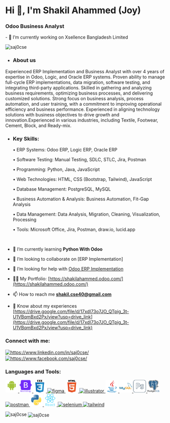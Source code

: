<h1 align="start">Hi 👋, I'm Shakil Ahammed (Joy)</h1>
<h3 align="start">Odoo Business Analyst</h3>
- 🔭 I’m currently working on Xsellence Bangladesh Limited

<p align="left"> <img src="https://komarev.com/ghpvc/?username=saj0cse&label=Profile%20views&color=0e75b6&style=flat" alt="saj0cse" /> </p>

- <h3> About us </h3>
Experienced ERP Implementation and Business Analyst with over 4 years of expertise in Odoo, Logic, and Oracle ERP systems. Proven ability to manage full-cycle ERP implementations, data migration, software testing, and integrating third-party applications. Skilled in gathering and analyzing business requirements, optimizing business processes, and delivering customized solutions. Strong focus on business analysis, process automation, and user training, with a commitment to improving operational efficiency and business performance. Experienced in aligning technology solutions with business objectives to drive growth and innovation.Experienced in various industries, including Textile, Footwear, Cement, Block, and Ready-mix. 

- <h3>Key Skills:</h3>
    <p>• ERP Systems: Odoo ERP, Logic ERP, Oracle ERP</p>
    <p>• Software Testing: Manual Testing, SDLC, STLC, Jira, Postman</p>
    <p>• Programming: Python, Java, JavaScript</p>
    <p>• Web Technologies: HTML, CSS (Bootstrap, Tailwind), JavaScript</p>
    <p>• Database Management: PostgreSQL, MySQL</p>
    <p>• Business Automation & Analysis: Business Automation, Fit-Gap Analysis</p>
    <p>• Data Management: Data Analysis, Migration, Cleaning, Visualization, Processing</p>
    <p>• Tools: Microsoft Office, Jira, Postman, draw.io, lucid.app</p>
<br><be>
- 🌱 I’m currently learning **Python With Odoo**
  <br>
- 👯 I’m looking to collaborate on [ERP Implementation]

- 🤝 I’m looking for help with [Odoo ERP Implementation](https://www.odoo.com/)

- 👨‍💻 My Portfolio: [https://shakilahammed.odoo.com/](https://shakilahammed.odoo.com/)

- 📫 How to reach me **shakil.cse40@gmail.com**

- 📄 Know about my experiences [https://drive.google.com/file/d/17xdI73o7JO_QTpig_3t-U1VBqmBxd2Px/view?usp=drive_link](https://drive.google.com/file/d/17xdI73o7JO_QTpig_3t-U1VBqmBxd2Px/view?usp=drive_link)

<h3 align="left">Connect with me:</h3>
<p align="left">
<a href="https://linkedin.com/in/https://www.linkedin.com/in/saj0cse/" target="blank"><img align="center" src="https://raw.githubusercontent.com/rahuldkjain/github-profile-readme-generator/master/src/images/icons/Social/linked-in-alt.svg" alt="https://www.linkedin.com/in/saj0cse/" height="30" width="40" /></a>
<a href="https://fb.com/https://www.facebook.com/saj0cse/" target="blank"><img align="center" src="https://raw.githubusercontent.com/rahuldkjain/github-profile-readme-generator/master/src/images/icons/Social/facebook.svg" alt="https://www.facebook.com/saj0cse/" height="30" width="40" /></a>
</p>


<h3 align="left">Languages and Tools:</h3>
<p align="left"> <a href="https://developer.android.com" target="_blank" rel="noreferrer"> <img src="https://raw.githubusercontent.com/devicons/devicon/master/icons/android/android-original-wordmark.svg" alt="android" width="40" height="40"/> </a> <a href="https://getbootstrap.com" target="_blank" rel="noreferrer"> <img src="https://raw.githubusercontent.com/devicons/devicon/master/icons/bootstrap/bootstrap-plain-wordmark.svg" alt="bootstrap" width="40" height="40"/> </a> <a href="https://www.w3schools.com/css/" target="_blank" rel="noreferrer"> <img src="https://raw.githubusercontent.com/devicons/devicon/master/icons/css3/css3-original-wordmark.svg" alt="css3" width="40" height="40"/> </a> <a href="https://www.figma.com/" target="_blank" rel="noreferrer"> <img src="https://www.vectorlogo.zone/logos/figma/figma-icon.svg" alt="figma" width="40" height="40"/> </a> <a href="https://www.w3.org/html/" target="_blank" rel="noreferrer"> <img src="https://raw.githubusercontent.com/devicons/devicon/master/icons/html5/html5-original-wordmark.svg" alt="html5" width="40" height="40"/> </a> <a href="https://www.adobe.com/in/products/illustrator.html" target="_blank" rel="noreferrer"> <img src="https://www.vectorlogo.zone/logos/adobe_illustrator/adobe_illustrator-icon.svg" alt="illustrator" width="40" height="40"/> </a> <a href="https://www.java.com" target="_blank" rel="noreferrer"> <img src="https://raw.githubusercontent.com/devicons/devicon/master/icons/java/java-original.svg" alt="java" width="40" height="40"/> </a> <a href="https://www.mysql.com/" target="_blank" rel="noreferrer"> <img src="https://raw.githubusercontent.com/devicons/devicon/master/icons/mysql/mysql-original-wordmark.svg" alt="mysql" width="40" height="40"/> </a> <a href="https://www.photoshop.com/en" target="_blank" rel="noreferrer"> <img src="https://raw.githubusercontent.com/devicons/devicon/master/icons/photoshop/photoshop-line.svg" alt="photoshop" width="40" height="40"/> </a> <a href="https://www.postgresql.org" target="_blank" rel="noreferrer"> <img src="https://raw.githubusercontent.com/devicons/devicon/master/icons/postgresql/postgresql-original-wordmark.svg" alt="postgresql" width="40" height="40"/> </a> <a href="https://postman.com" target="_blank" rel="noreferrer"> <img src="https://www.vectorlogo.zone/logos/getpostman/getpostman-icon.svg" alt="postman" width="40" height="40"/> </a> <a href="https://www.python.org" target="_blank" rel="noreferrer"> <img src="https://raw.githubusercontent.com/devicons/devicon/master/icons/python/python-original.svg" alt="python" width="40" height="40"/> </a> <a href="https://reactjs.org/" target="_blank" rel="noreferrer"> <img src="https://raw.githubusercontent.com/devicons/devicon/master/icons/react/react-original-wordmark.svg" alt="react" width="40" height="40"/> </a> <a href="https://www.selenium.dev" target="_blank" rel="noreferrer"> <img src="https://raw.githubusercontent.com/detain/svg-logos/780f25886640cef088af994181646db2f6b1a3f8/svg/selenium-logo.svg" alt="selenium" width="40" height="40"/> </a> <a href="https://tailwindcss.com/" target="_blank" rel="noreferrer"> <img src="https://www.vectorlogo.zone/logos/tailwindcss/tailwindcss-icon.svg" alt="tailwind" width="40" height="40"/> </a> </p>

<p><img align="left" src="https://github-readme-stats.vercel.app/api/top-langs?username=saj0cse&show_icons=true&locale=en&layout=compact" alt="saj0cse" /></p>

<p>&nbsp;<img align="center" src="https://github-readme-stats.vercel.app/api?username=saj0cse&show_icons=true&locale=en" alt="saj0cse" /></p>
